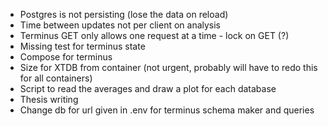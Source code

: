 - Postgres is not persisting (lose the data on reload)
- Time between updates not per client on analysis
- Terminus GET only allows one request at a time - lock on GET (?)
- Missing test for terminus state
- Compose for terminus
- Size for XTDB from container (not urgent, probably will have to redo this for all containers)
- Script to read the averages and draw a plot for each database
- Thesis writing
- Change db for url given in .env for terminus schema maker and queries